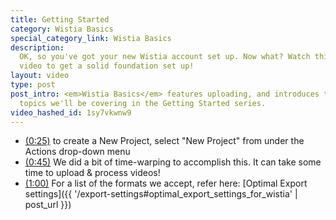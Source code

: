 ```yaml
---
title: Getting Started
category: Wistia Basics
special_category_link: Wistia Basics
description:
  OK, so you've got your new Wistia account set up. Now what? Watch this quick 
  video to get a solid foundation set up!
layout: video
type: post
post_intro: <em>Wistia Basics</em> features uploading, and introduces the other
  topics we'll be covering in the Getting Started series.
video_hashed_id: 1sy7vkwnw9
---
```


* <a href="#" class="chapter_link" onclick="wistiaEmbed.time(25).play(); return false;"><i class="icon-play"></i>(0:25)</a> to create a New Project, select "New Project" from under the Actions drop-down menu
* <a href="#" class="chapter_link" onclick="wistiaEmbed.time(45).play(); return false;"><i class="icon-play"></i>(0:45)</a> We did a bit of time-warping to accomplish this.  It can take some time to upload & process videos!
* <a href="#" class="chapter_link" onclick="wistiaEmbed.time(60).play(); return false;"><i class="icon-play"></i>(1:00)</a> For a list of the formats we accept, refer here: [Optimal Export settings]({{ '/export-settings#optimal_export_settings_for_wistia' | post_url }})
